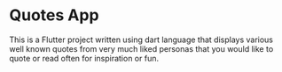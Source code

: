 # Quotes App

This is a Flutter project written using dart language that displays various well known quotes from very much liked personas that you would like to quote or read often for inspiration or fun.


